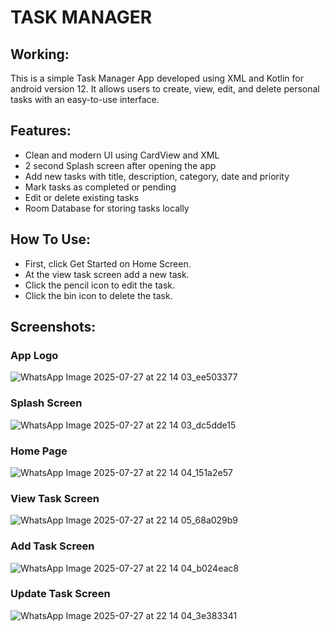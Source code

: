 # TASK MANAGER

## Working:
This is a simple Task Manager App developed using XML and Kotlin for android version 12.
It allows users to create, view, edit, and delete personal tasks with an easy-to-use interface.

## Features:
- Clean and modern UI using CardView and XML
- 2 second Splash screen after opening the app 
- Add new tasks with title, description, category, date and priority
- Mark tasks as completed or pending
- Edit or delete existing tasks
- Room Database for storing tasks locally

## How To Use:
- First, click Get Started on Home Screen.
- At the view task screen add a new task.
- Click the pencil icon to edit the task.
- Click the bin icon to delete the task.


## Screenshots:

### App Logo

![WhatsApp Image 2025-07-27 at 22 14 03_ee503377](https://github.com/user-attachments/assets/19047674-db0a-4e68-b50f-4a101942ebd5)

### Splash Screen

![WhatsApp Image 2025-07-27 at 22 14 03_dc5dde15](https://github.com/user-attachments/assets/622a61e2-6faa-45ae-a459-a8fccad4ce6a)

### Home Page

![WhatsApp Image 2025-07-27 at 22 14 04_151a2e57](https://github.com/user-attachments/assets/c82861d8-802c-4920-955b-eee00de4046d)

### View Task Screen

![WhatsApp Image 2025-07-27 at 22 14 05_68a029b9](https://github.com/user-attachments/assets/8a2d5263-48dd-4376-bf82-4cf3ec2e513d)

### Add Task Screen

![WhatsApp Image 2025-07-27 at 22 14 04_b024eac8](https://github.com/user-attachments/assets/79c4fe85-186e-4cfe-afb4-a53980b4943a)

### Update Task Screen

![WhatsApp Image 2025-07-27 at 22 14 04_3e383341](https://github.com/user-attachments/assets/472bf25b-a1d8-4883-bbf8-9e17a8f111e2)

